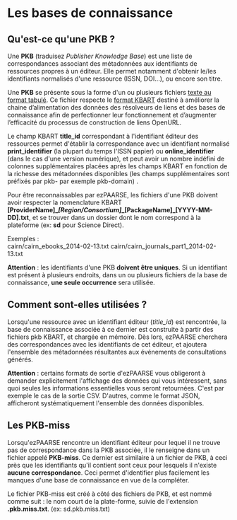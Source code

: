# Les bases de connaissance #

## Qu'est-ce qu'une PKB ? ##
Une **PKB** (traduisez _Publisher Knowledge Base_) est une liste de correspondances associant des métadonnées aux identifiants de ressources propres à un éditeur. Elle permet notamment d'obtenir le/les identifiants normalisés d'une ressource (ISSN, DOI...), ou encore son titre.  

Une **PKB** se présente sous la forme d'un ou plusieurs fichiers [texte au format tabulé](http://fr.wikipedia.org/wiki/Tabulation-separated_values).
Ce fichier respecte le [format KBART](http://www.couperin.org/groupes-de-travail-et-projets-deap/acces-aux-ressources-cat/bases-de-connaissances/kbart) destiné à améliorer la chaine d’alimentation des données des résolveurs de liens et des bases de connaissance afin de perfectionner leur fonctionnement et d’augmenter l’efficacité du processus de construction de liens OpenURL.

Le champ KBART **title_id** correspondant à l'identifiant éditeur des ressources permet d'établir la correspondance avec un identifiant normalisé **print_identifier** (la plupart du temps l'ISSN papier) ou **online_identifier** (dans le cas d'une version numérique), et peut avoir un nombre indéfini de colonnes supplémentaires placées après les champs KBART en fonction de la richesse des métadonnées disponibles (les champs supplémentaires sont préfixés par pkb- par exemple pkb-domain) .

Pour être reconnaissables par ezPAARSE, les fichiers d'une PKB doivent avoir respecter la nomenclature KBART **[ProviderName]\_*[Region/Consortium]*\_[PackageName]\_[YYYY-MM-DD].txt**, et se trouver dans un dossier dont le nom correspond à la plateforme (ex: **sd** pour Science Direct).  

Exemples :  
cairn/cairn_ebooks_2014-02-13.txt
cairn/cairn_journals_part1_2014-02-13.txt

**Attention** : les identifiants d'une PKB **doivent être uniques**. Si un identifiant est présent à plusieurs endroits, dans un ou plusieurs fichiers de la base de connaissance, **une seule occurrence** sera utilisée.

## Comment sont-elles utilisées ? ##
Lorsqu'une ressource avec un identifiant éditeur (_title_id_) est rencontrée, la base de connaissance associée à ce dernier est construite à partir des fichiers pkb KBART, et chargée en mémoire. Dès lors, ezPAARSE cherchera des correspondances avec les identifiants de cet éditeur, et ajoutera l'ensemble des métadonnées résultantes aux événements de consultations générés.  

**Attention** : certains formats de sortie d'ezPAARSE vous obligeront à demander explicitement l'affichage des données qui vous intéressent, sans quoi seules les informations essentielles vous seront retournées. C'est par exemple le cas de la sortie CSV. D'autres, comme le format JSON, afficheront systématiquement l'ensemble des données disponibles.

## Les PKB-miss ##
Lorsqu'ezPAARSE rencontre un identifiant éditeur pour lequel il ne trouve pas de correspondance dans la PKB associée, il le renseigne dans un fichier appelé **PKB-miss**. Ce dernier est similaire à un fichier de PKB, à ceci près que les identifiants qu'il contient sont ceux pour lesquels il n'existe **aucune correspondance**. Ceci permet d'identifier plus facilement les manques d'une base de connaissance en vue de la compléter.  

Le fichier PKB-miss est créé à côté des fichiers de PKB, et est nommé comme suit : le nom court de la plate-forme, suivie de l'extension **.pkb.miss.txt**. (ex: sd.pkb.miss.txt)